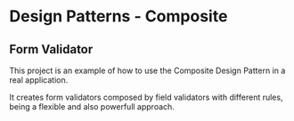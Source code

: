 # Design Patterns - Composite

## Form Validator

This project is an example of how to use the Composite Design Pattern in a real application.

It creates form validators composed by field validators with different rules, being a flexible and also powerfull approach.
